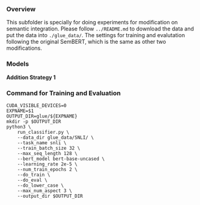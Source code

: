 ### Overview ###
This subfolder is specially for doing experiments for modification on semantic integration. Please follow `../README.md` to download the data and put the data into `./glue_data/`. The settings for training and evalutation following the original SemBERT, which is the same as other two modifications.

### Models ###
**Addition Strategy 1**


### Command for Training and Evaluation ###
```shell
CUDA_VISIBLE_DEVICES=0
EXPNAME=$1
OUTPUT_DIR=glue/${EXPNAME}
mkdir -p $OUTPUT_DIR
python3 \
	run_classifier.py \
	--data_dir glue_data/SNLI/ \
	--task_name snli \
	--train_batch_size 32 \
	--max_seq_length 128 \
	--bert_model bert-base-uncased \
	--learning_rate 2e-5 \
	--num_train_epochs 2 \
	--do_train \
	--do_eval \
	--do_lower_case \
	--max_num_aspect 3 \
	--output_dir $OUTPUT_DIR
```
